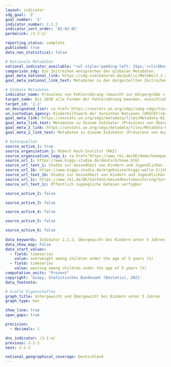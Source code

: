 ```yaml
---
layout: indicator    
sdg_goal: '2'    
goal_number: '2'    
indicator_number: 2.2.2    
indicator_sort_order: '02-02-02'    
permalink: /2-2-2/    

reporting_status: complete    
published: true    
data_non_statistical: false    

# Nationale Metadaten    
national_indicator_available: "<ul style='padding-left: 25px;'><li>Übergewicht bei Kindern</li> <li> Untergewicht bei Kindern</li></ul>"    
comparison_sdg: Die Zeitreihen entsprechen den globalen Metadaten.    
goal_meta_national_link: https://sdg-indikatoren.de/public/MetaDe/2.2.2.pdf    
goal_meta_national_link_text: Metadaten zu den dargestellten Zeitreihen    

# Globale Metadaten    
indicator_name: Prävalenz von Fehlernährung (Gewicht zur Körpergröße >+2 oder <-2 Standardabweichung vom Median des Wachstumsstandards für Kinder der Weltgesundheitsorganisation (WHO)) bei Kindern unter 5 Jahren nach Art (Auszehrung und Übergewicht)    
target_name: Bis 2030 alle Formen der Fehlernährung beenden, einschließlich durch Erreichung der international vereinbarten Zielvorgaben in Bezug auf Wachstumshemmung und Auszehrung bei Kindern unter 5 Jahren bis 2025, und den Ernährungsbedürfnissen von heranwachsenden Mädchen, schwangeren und stillenden Frauen und älteren Menschen Rechnung tragen    
target_id: '2.2'    
un_designated_tier: <a href='https://unstats.un.org/sdgs/iaeg-sdgs/tier-classification/' title='Klicken Sie hier um weitere Informationen zur UN-Tier-Klassifikation zu erhalten.'  target='_blank'>Tier I</a>    
un_custodian_agency: Kinderhilfswerk der Vereinten Nationen (UNICEF)<br>Weltgesundheitsorganisation (WHO)    
goal_meta_link: https://unstats.un.org/sdgs/metadata/files/Metadata-02-02-02a.pdf    
goal_meta_link_text: Metadaten zu diesem Indikator (Prävalenz von Übergewicht)
goal_meta_2_link: https://unstats.un.org/sdgs/metadata/files/Metadata-02-02-02b.pdf
goal_meta_2_link_text: Metadaten zu diesem Indikator (Prävalenz von Auszehrung)        

# Datenquellen
source_active_1: true
source_organisation_1: Robert Koch-Institut (RKI)
source_organisation_logo_1: <a href="https://www.rki.de/DE/Home/homepage_node.html"><img src="https://g205sdgs.github.io/sdg-indicators/public/OrgImgDe/rki.png" alt="Logo rki" style="height:60px; width:148px"/></a>
source_url_1: https://www.kiggs-studie.de/deutsch/home.html
source_url_text_1: Studie zur Gesundheit von Kindern und Jugendlichen in Deutschland (KiGGS)
source_url_1b: https://www.kiggs-studie.de/ergebnisse/kiggs-welle-2/johm.html
source_url_text_1b: Studie zur Gesundheit von Kindern und Jugendlichen in Deutschland (KiGGS) - KiGGS Welle 2
source_url_1c: https://www.rki.de/DE/Content/Gesundheitsmonitoring/Surveydaten/Surveydaten_node.html;jsessionid=7C5ABACD98A131D3C4AAEA58CE0B6C3B.internet111
source_url_text_1c: Öffentlich zugängliche Dateien verfügbar

source_active_2: false

source_active_3: false

source_active_4: false

source_active_5: false

source_active_6: false
    
data_keywords: Indikator 2.2.2, Übergewicht bei Kindern unter 5 Jahren, Untergewicht (bezogen auf die Größe) bei Kindern unter 5 Jahren    
data_show_map: False    
data_start_values: 
  - field: timeseries
    value: overweight among children under the age of 5 years (%)
  - field: timeseries
    value: wasting among children under the age of 5 years (%)    
computation_units: "Prozent"    
copyright: '&copy; Statistisches Bundesamt (Destatis), 2021'    
data_footnote:     

# Grafik Eigenschaften    
graph_title: Untergewicht und Übergewicht bei Kindern unter 5 Jahren    
graph_type: bar    

show_line: true
span_gaps: true

precision:
  - decimals: 1    

dns_indicator: /3-1-e/
previous: 2-2-1    
next: 2-2-3    

national_geographical_coverage: Deutschland    
---
```


<span></span>